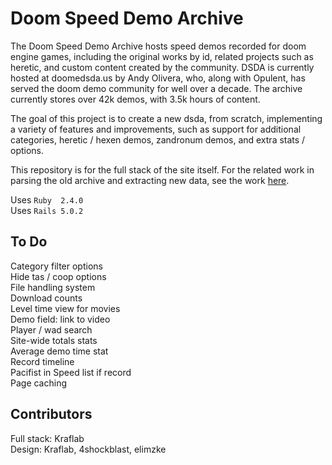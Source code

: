# Doom Speed Demo Archive

The Doom Speed Demo Archive hosts speed demos recorded for doom engine games,
including the original works by id, related projects such as heretic, and custom
content created by the community.
DSDA is currently hosted at doomedsda.us by Andy Olivera, who, along with
Opulent, has served the doom demo community for well over a decade.
The archive currently stores over 42k demos, with 3.5k hours of content.

The goal of this project is to create a new dsda, from scratch, implementing
a variety of features and improvements, such as support for additional
categories, heretic / hexen demos, zandronum demos, and extra stats / options.

This repository is for the full stack of the site itself.  For the related
work in parsing the old archive and extracting new data, see the work
[here](https://github.com/oleksiykamenyev/DSDA_data_extraction).

Uses `Ruby  2.4.0`  
Uses `Rails 5.0.2`

## To Do
Category filter options  
Hide tas / coop options  
File handling system  
Download counts  
Level time view for movies  
Demo field: link to video  
Player / wad search  
Site-wide totals stats  
Average demo time stat  
Record timeline  
Pacifist in Speed list if record  
Page caching  

## Contributors
Full stack: Kraflab  
Design: Kraflab, 4shockblast, elimzke
